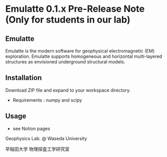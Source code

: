 # Emulatte 0.1.x Pre-Release Note (Only for students in our lab)
## Emulatte
<p> Emulatte is the modern software for geophysical electromagnetic (EM) exploration. Emulatte supports homogeneous and horizontal multi-layered structures as envisioned underground structural models.
</p>

## Installation
Download ZIP file and expand to your workspace directory.
- Requirements : numpy and scipy 

## Usage
- see Notion pages

<p>Geophysics Lab. @ Waseda University</p>
<p>早稲田大学 物理探査工学研究室</p>